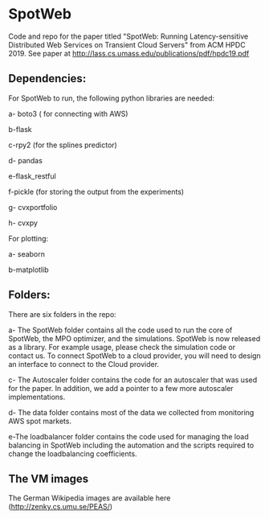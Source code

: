 # SpotWeb
Code and repo for the paper titled "SpotWeb: Running Latency-sensitive Distributed Web Services on Transient Cloud Servers" from ACM HPDC 2019. See paper at http://lass.cs.umass.edu/publications/pdf/hpdc19.pdf

## Dependencies:

For SpotWeb to run, the following python libraries are needed:

a- boto3 ( for connecting with AWS)

b-flask

c-rpy2 (for the splines predictor)

d- pandas

e-flask_restful

f-pickle (for storing the output from the experiments)

g- cvxportfolio

h- cvxpy


For plotting:

a- seaborn

b-matplotlib

## Folders:

There are six folders in the repo:

a-  The SpotWeb folder contains all the code used to run the core of SpotWeb, the MPO optimizer, and the simulations. SpotWeb is now released as a library. For example usage, please check the simulation code or contact us. To connect SpotWeb to a cloud provider, you will need to design an interface to connect to the Cloud provider. 

c- The Autoscaler folder contains the code for an autoscaler that was used for the paper. In addition, we add a pointer to a few more autoscaler implementations.

d- The data folder contains most of the data we collected from monitoring AWS spot markets.

e-The loadbalancer folder contains the code used for managing the load balancing in SpotWeb including the automation and the scripts required to change the loadbalancing coefficients.



## The VM images
The German Wikipedia images are available here (http://zenky.cs.umu.se/PEAS/)

